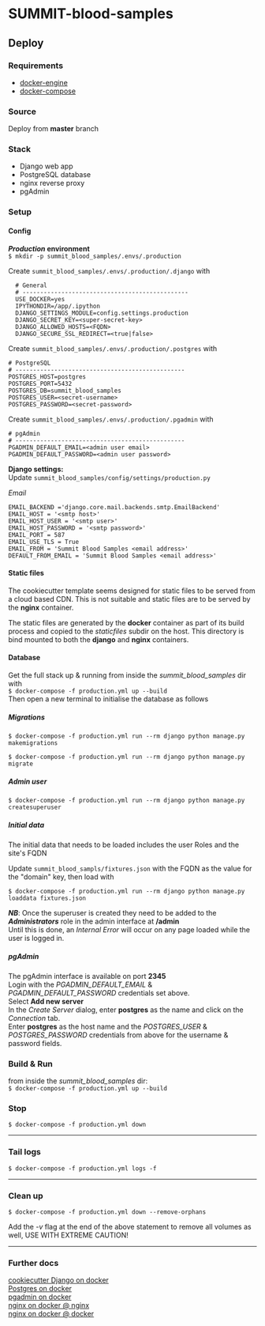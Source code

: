 # SUMMIT-blood-samples

## Deploy

### Requirements
* [docker-engine](https://docs.docker.com/engine/install/centos/)
* [docker-compose](https://docs.docker.com/compose/install/)

### Source
Deploy from **master** branch 

### Stack
* Django web app
* PostgreSQL database
* nginx reverse proxy
* pgAdmin 

### Setup
#### Config

***Production* environment**   
`$ mkdir -p summit_blood_samples/.envs/.production`  

Create `summit_blood_samples/.envs/.production/.django`  with

      # General
      # -----------------------------------------------
      USE_DOCKER=yes
      IPYTHONDIR=/app/.ipython
      DJANGO_SETTINGS_MODULE=config.settings.production
      DJANGO_SECRET_KEY=<super-secret-key>
      DJANGO_ALLOWED_HOSTS=<FQDN>
      DJANGO_SECURE_SSL_REDIRECT=<true|false>
      
      
Create `summit_blood_samples/.envs/.production/.postgres`  with 

    # PostgreSQL
    # ------------------------------------------------
    POSTGRES_HOST=postgres
    POSTGRES_PORT=5432
    POSTGRES_DB=summit_blood_samples
    POSTGRES_USER=<secret-username>
    POSTGRES_PASSWORD=<secret-password>
    
Create `summit_blood_samples/.envs/.production/.pgadmin`  with 

    # pgAdmin
    # ------------------------------------------------
    PGADMIN_DEFAULT_EMAIL=<admin user email>
    PGADMIN_DEFAULT_PASSWORD=<admin user password>
    
    
**Django settings:**  
Update `summit_blood_samples/config/settings/production.py`  

*Email*  

    EMAIL_BACKEND ='django.core.mail.backends.smtp.EmailBackend'
    EMAIL_HOST = '<smtp host>'
    EMAIL_HOST_USER = '<smtp user>'
    EMAIL_HOST_PASSWORD = '<smtp password>'
    EMAIL_PORT = 587
    EMAIL_USE_TLS = True
    EMAIL_FROM = 'Summit Blood Samples <email address>'
    DEFAULT_FROM_EMAIL = 'Summit Blood Samples <email address>'
    
    
#### Static files
The cookiecutter template seems designed for static files to be served from a cloud based CDN.
This is not suitable and static files are to be served by the **nginx** container.  

The static files are generated by the **docker** container as part of its build process and copied to the *staticfiles* 
subdir on the host.
This directory is bind mounted to both the **django** and **nginx** containers.


#### Database
Get the full stack up & running from inside the *summit_blood_samples* dir with  
`$ docker-compose -f production.yml up --build`  
Then open a new terminal to initialise the database as follows

##### Migrations
`$ docker-compose -f production.yml run --rm django python manage.py makemigrations`

`$ docker-compose -f production.yml run --rm django python manage.py migrate`

##### Admin user

`$ docker-compose -f production.yml run --rm django python manage.py createsuperuser`

##### Initial data
The initial data that needs to be loaded includes the user Roles and the site's FQDN

Update `summit_blood_sampls/fixtures.json` with the FQDN as the value for the "domain" key, then load with

`$ docker-compose -f production.yml run --rm django python manage.py loaddata fixtures.json`

***NB***: Once the superuser is created they need to be added to the ***Administrators*** role in the admin interface
at **/admin**    
Until this is done, an *Internal Error* will occur on any page loaded while the user is logged in.

##### pgAdmin
The pgAdmin interface is available on port **2345**  
Login with the *PGADMIN_DEFAULT_EMAIL* & *PGADMIN_DEFAULT_PASSWORD* credentials set above.  
Select **Add new server**  
In the *Create Server* dialog, enter **postgres** as the name and click on the *Connection* tab.  
Enter **postgres** as the host name and the *POSTGRES_USER* & *POSTGRES_PASSWORD* credentials from above
for the username & password fields.


### Build & Run
from inside the *summit_blood_samples* dir:  
`$ docker-compose -f production.yml up --build`

### Stop
`$ docker-compose -f production.yml down`

----
### Tail logs
`$ docker-compose -f production.yml logs -f`

-----
### Clean up
`$ docker-compose -f production.yml down --remove-orphans`

Add the *-v* flag at the end of the above statement to remove all volumes as well, USE WITH EXTREME CAUTION!  

-----

### Further docs

[cookiecutter Django on docker](http://cookiecutter-django.readthedocs.io/en/latest/deployment-with-docker.html)  
[Postgres on docker](https://docs.docker.com/engine/examples/postgresql_service/)  
[pgadmin on docker](https://www.pgadmin.org/docs/pgadmin4/latest/container_deployment.html)  
[nginx on docker @ nginx](https://docs.nginx.com/nginx/admin-guide/installing-nginx/installing-nginx-docker/)  
[nginx on docker @ docker](https://www.docker.com/blog/how-to-use-the-official-nginx-docker-image/)  
